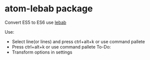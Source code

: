# atom-lebab package

Convert ES5 to ES6 use [lebab](https://github.com/mohebifar/lebab)

Use:
- Select line(or lines) and press ctrl+alt+k or use command pallete
- Press ctrl+alt+k or use command pallete
To-Do:
- Transform options in settings
